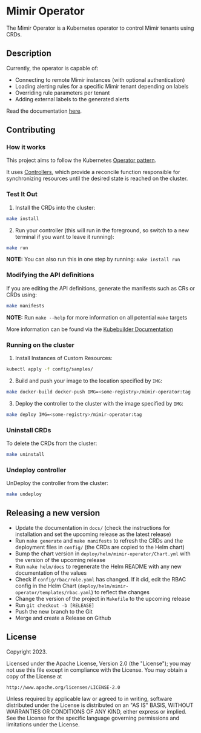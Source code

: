 # Mimir Operator
The Mimir Operator is a Kubernetes operator to control Mimir tenants using CRDs.

## Description
Currently, the operator is capable of:
- Connecting to remote Mimir instances (with optional authentication)
- Loading alerting rules for a specific Mimir tenant depending on labels
- Overriding rule parameters per tenant
- Adding external labels to the generated alerts

Read the documentation [here](docs/index.md).

## Contributing

### How it works
This project aims to follow the Kubernetes [Operator pattern](https://kubernetes.io/docs/concepts/extend-kubernetes/operator/).

It uses [Controllers](https://kubernetes.io/docs/concepts/architecture/controller/),
which provide a reconcile function responsible for synchronizing resources until the desired state is reached on the cluster.

### Test It Out
1. Install the CRDs into the cluster:

```sh
make install
```

2. Run your controller (this will run in the foreground, so switch to a new terminal if you want to leave it running):

```sh
make run
```

**NOTE:** You can also run this in one step by running: `make install run`

### Modifying the API definitions
If you are editing the API definitions, generate the manifests such as CRs or CRDs using:

```sh
make manifests
```

**NOTE:** Run `make --help` for more information on all potential `make` targets

More information can be found via the [Kubebuilder Documentation](https://book.kubebuilder.io/introduction.html)

### Running on the cluster
1. Install Instances of Custom Resources:

```sh
kubectl apply -f config/samples/
```

2. Build and push your image to the location specified by `IMG`:

```sh
make docker-build docker-push IMG=<some-registry>/mimir-operator:tag
```

3. Deploy the controller to the cluster with the image specified by `IMG`:

```sh
make deploy IMG=<some-registry>/mimir-operator:tag
```

### Uninstall CRDs
To delete the CRDs from the cluster:

```sh
make uninstall
```

### Undeploy controller
UnDeploy the controller from the cluster:

```sh
make undeploy
```

## Releasing a new version

- Update the documentation in ```docs/``` (check the instructions for installation and set the upcoming release as the latest release)
- Run ```make generate``` and ```make manifests``` to refresh the CRDs and the deployment files in ```config/``` (the CRDs are copied to the Helm chart)
- Bump the chart version in ```deploy/helm/mimir-operator/Chart.yml``` with the version of the upcoming release
- Run ```make helm/docs``` to regenerate the Helm README with any new documentation of the values
- Check if ```config/rbac/role.yaml``` has changed. If it did, edit the RBAC config in the Helm Chart (```deploy/helm/mimir-operator/templates/rbac.yaml```) to reflect the changes
- Change the version of the project in ```Makefile``` to the upcoming release
- Run ```git checkout -b [RELEASE]```
- Push the new branch to the Git
- Merge and create a Release on Github

## License

Copyright 2023.

Licensed under the Apache License, Version 2.0 (the "License");
you may not use this file except in compliance with the License.
You may obtain a copy of the License at

    http://www.apache.org/licenses/LICENSE-2.0

Unless required by applicable law or agreed to in writing, software
distributed under the License is distributed on an "AS IS" BASIS,
WITHOUT WARRANTIES OR CONDITIONS OF ANY KIND, either express or implied.
See the License for the specific language governing permissions and
limitations under the License.

